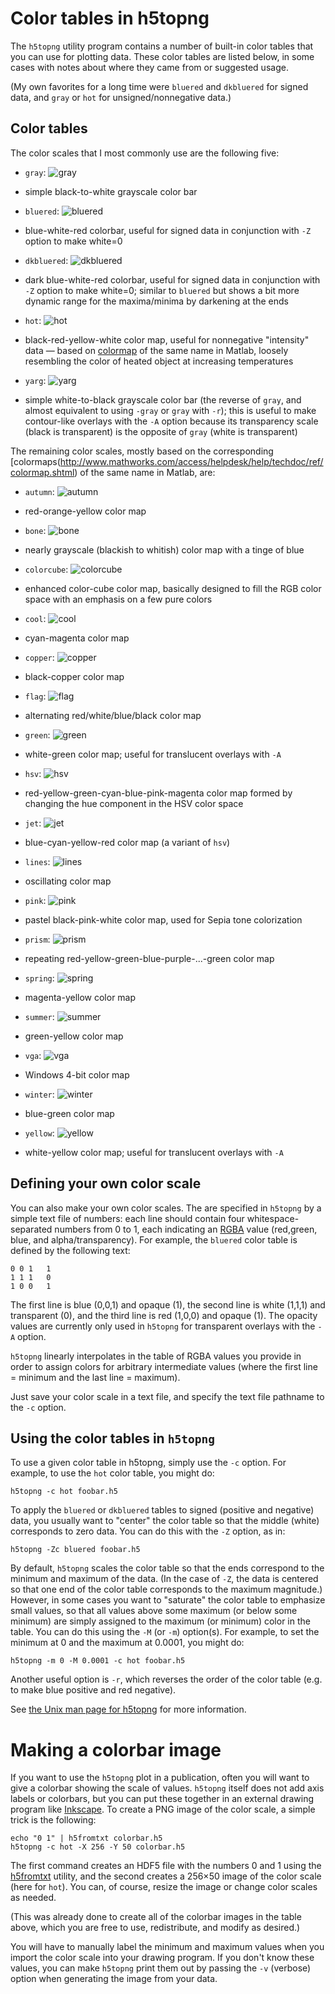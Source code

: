 # Color tables in h5topng

The `h5topng` utility program contains a number of built-in color tables that you can use for plotting data.  These color tables are listed below, in some cases with notes about where they came from or suggested usage.

(My own favorites for a long time were `bluered` and `dkbluered` for signed data, and `gray` or `hot` for unsigned/nonnegative data.)

## Color tables
The color scales that I most commonly use are the following five:

* `gray`:  ![gray](images/Gray_colormap.png)
 - simple black-to-white grayscale color bar
* `bluered`: ![bluered](images/Bluered.png)
 - blue-white-red colorbar, useful for signed data in conjunction with `-Z` option to make white=0
* `dkbluered`: ![dkbluered](images/Dkbluered.png)
 - dark blue-white-red colorbar, useful for signed data in conjunction with `-Z` option to make white=0; similar to `bluered` but shows a bit more dynamic range for the maxima/minima by darkening at the ends
* `hot`: ![hot](images/Hot.png)
 - black-red-yellow-white color map, useful for nonnegative "intensity" data &mdash; based on [colormap](http://www.mathworks.com/access/helpdesk/help/techdoc/ref/colormap.shtml) of the same name in Matlab, loosely resembling the color of heated object at increasing temperatures
* `yarg`: ![yarg](images/Yarg.png)
 - simple white-to-black grayscale color bar (the reverse of `gray`, and almost equivalent to using `-gray` or `gray` with `-r`); this is useful to make contour-like overlays with the `-A` option because its transparency scale (black is transparent) is the opposite of `gray` (white is transparent)

The remaining color scales, mostly based on the corresponding [colormaps(http://www.mathworks.com/access/helpdesk/help/techdoc/ref/colormap.shtml) of the same name in Matlab, are:

* `autumn`: ![autumn](images/Autumn.png)
 - red-orange-yellow color map
* `bone`: ![bone](images/Bone.png)
 - nearly grayscale (blackish to whitish) color map with a tinge of blue
* `colorcube`: ![colorcube](images/Colorcube.png)
 - enhanced color-cube color map, basically designed to fill the RGB color space with an emphasis on a few pure colors
* `cool`: ![cool](images/Cool.png)
 - cyan-magenta color map
* `copper`: ![copper](images/Copper.png)
 - black-copper color map
* `flag`: ![flag](images/Flag.png)
 - alternating red/white/blue/black color map
* `green`: ![green](images/Green.png)
 - white-green color map; useful for translucent overlays with `-A`
* `hsv`: ![hsv](images/Hsv.png)
 - red-yellow-green-cyan-blue-pink-magenta color map formed by changing the hue component in the HSV color space
* `jet`: ![jet](images/Jet.png)
 - blue-cyan-yellow-red color map (a variant of `hsv`)
* `lines`: ![lines](images/Lines_color_map.png)
 - oscillating color map
* `pink`: ![pink](images/Pink.png)
 - pastel black-pink-white color map, used for Sepia tone colorization
* `prism`: ![prism](images/Prism.png)
 - repeating red-yellow-green-blue-purple-...-green color map
* `spring`: ![spring](images/Spring.png)
 - magenta-yellow color map
* `summer`: ![summer](images/Summer.png)
 - green-yellow color map
* `vga`: ![vga](images/Vga.png)
 - Windows 4-bit color map
* `winter`: ![winter](images/Winter.png)
 - blue-green color map
* `yellow`: ![yellow](images/Yellow.png)
 - white-yellow color map; useful for translucent overlays with `-A`

## Defining your own color scale

You can also make your own color scales.  The are specified in `h5topng` by a simple text file of numbers: each line should contain four whitespace-separated numbers from 0 to 1, each indicating an [RGBA](https://en.wikipedia.org/wiki/RGBA_color_space) value (red,green, blue, and alpha/transparency).  For example, the `bluered` color table is defined by the following text:
```
0 0 1   1
1 1 1   0
1 0 0   1
```
The first line is blue (0,0,1) and opaque (1), the second line is white (1,1,1) and transparent (0), and the third line is red (1,0,0) and opaque (1).  The opacity values are currently only used in `h5topng` for transparent overlays with the `-A` option.

`h5topng` linearly interpolates in the table of RGBA values you provide in order to assign colors for arbitrary intermediate values (where the first line = minimum and the last line = maximum).

Just save your color scale in a text file, and specify the text file pathname to the `-c` option.

## Using the color tables in `h5topng`

To use a given color table in h5topng, simply use the `-c` option.  For example, to use the `hot` color table, you might do:
```
h5topng -c hot foobar.h5
```
To apply the `bluered` or `dkbluered` tables to signed (positive and negative) data, you usually want to "center" the color table so that the middle (white) corresponds to zero data.  You can do this with the `-Z` option, as in:
```
h5topng -Zc bluered foobar.h5
```
By default, `h5topng` scales the color table so that the ends correspond to the minimum and maximum of the data.  (In the case of `-Z`, the data is centered so that one end of the color table corresponds to the maximum magnitude.)  However, in some cases you want to "saturate" the color table to emphasize small values, so that all values above some maximum (or below some minimum) are simply assigned to the maximum (or minimum) color in the table.  You can do this using the `-M` (or `-m`) option(s).  For example, to set the minimum at 0 and the maximum at 0.0001, you might do:
```
h5topng -m 0 -M 0.0001 -c hot foobar.h5
```
Another useful option is `-r`, which reverses the order of the color table (e.g. to make blue positive and red negative).

See [the Unix man page for h5topng](http://ab-initio.mit.edu/h5utils/h5topng-man.html) for more information.

# Making a colorbar image

If you want to use the `h5topng` plot in a publication, often you will want to give a colorbar showing the scale of values. `h5topng` itself does not add axis labels or colorbars, but you can put these together in an external drawing program like [Inkscape](https://en.wikipedia.org/wiki/Inkscape).  To create a PNG image of the color scale, a simple trick is the following:
```
echo "0 1" | h5fromtxt colorbar.h5
h5topng -c hot -X 256 -Y 50 colorbar.h5
```
The first command creates an HDF5 file with the numbers 0 and 1 using the [h5fromtxt](http://ab-initio.mit.edu/h5utils/h5totxt-man.html) utility, and the second creates a 256×50 image of the color scale (here for `hot`).  You can, of course, resize the image or change color scales as needed.

(This was already done to create all of the colorbar images in the table above, which you are free to use, redistribute, and modify as desired.)

You will have to manually label the minimum and maximum values when you import the color scale into your drawing program.  If you don't know these values, you can make `h5topng` print them out by passing the `-v` (verbose) option when generating the image from your data.
